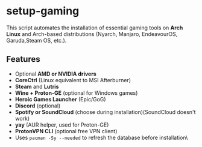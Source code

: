 # setup-gaming
This script automates the installation of essential gaming tools on **Arch Linux** and Arch-based distributions (Nyarch, Manjaro, EndeavourOS, Garuda,Steam OS,  etc.).

## Features

- Optional **AMD or NVIDIA drivers**
- **CoreCtrl** (Linux equivalent to MSI Afterburner)
- **Steam** and **Lutris**
- **Wine + Proton-GE** (optional for Windows games)
- **Heroic Games Launcher** (Epic/GoG)
- **Discord** (optional)
- **Spotify or SoundCloud** (choose during installation)(SoundCloud doesn't work)
- **yay** (AUR helper, used for Proton-GE)
- **ProtonVPN CLI** (optional free VPN client)
- Uses `pacman -Sy --needed` to refresh the database before installation\
